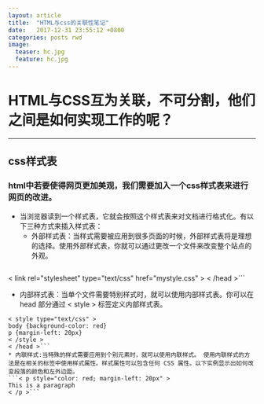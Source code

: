 ```yaml
---
layout: article
title:  "HTML与css的关联性笔记"
date:   2017-12-31 23:55:12 +0800
categories: posts rwd
image:
  teaser: hc.jpg
  feature: hc.jpg
---
```

# HTML与CSS互为关联，不可分割，他们之间是如何实现工作的呢？
---

## css样式表
### html中若要使得网页更加美观，我们需要加入一个css样式表来进行网页的改进。
* 当浏览器读到一个样式表，它就会按照这个样式表来对文档进行格式化。有以下三种方式来插入样式表：
  * 外部样式表：当样式需要被应用到很多页面的时候，外部样式表将是理想的选择。使用外部样式表，你就可以通过更改一个文件来改变整个站点的外观。
   ```< head >
< link rel="stylesheet" type="text/css" href="mystyle.css" >
< /head >```
  * 内部样式表：当单个文件需要特别样式时，就可以使用内部样式表。你可以在 head 部分通过 < style > 标签定义内部样式表。
  ```< head >
< style type="text/css" >
body {background-color: red}
p {margin-left: 20px}
< /style >
< /head >```
  * 内联样式:当特殊的样式需要应用到个别元素时，就可以使用内联样式。 使用内联样式的方法是在相关的标签中使用样式属性。样式属性可以包含任何 CSS 属性。以下实例显示出如何改变段落的颜色和左外边距。
```< p style="color: red; margin-left: 20px" >
This is a paragraph
< /p >```